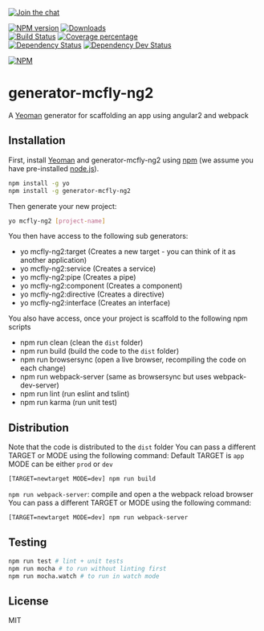 [![Join the chat][gitter-image]][gitter-url]    

[![NPM version][npm-image]][npm-url] [![Downloads][downloads-image]][downloads-url]   
[![Build Status][travis-image]][travis-url] [![Coverage percentage][coveralls-image]][coveralls-url]    
[![Dependency Status][daviddm-image]][daviddm-url] [![Dependency Dev Status][daviddm-dev-image]][daviddm-dev-url]    

[![NPM][npm-nodei-image]][npm-nodei-url]

# generator-mcfly-ng2
A [Yeoman](http://yeoman.io) generator for scaffolding an app using angular2 and webpack

## Installation

First, install [Yeoman](http://yeoman.io) and generator-mcfly-ng2 using [npm](https://www.npmjs.com/) (we assume you have pre-installed [node.js](https://nodejs.org/)).

```bash
npm install -g yo
npm install -g generator-mcfly-ng2
```

Then generate your new project:

```bash
yo mcfly-ng2 [project-name]
```

You then have access to the following sub generators:
* yo mcfly-ng2:target (Creates a new target - you can think of it as another application)
* yo mcfly-ng2:service (Creates a service)
* yo mcfly-ng2:pipe (Creates a pipe)
* yo mcfly-ng2:component (Creates a component)
* yo mcfly-ng2:directive (Creates a directive)
* yo mcfly-ng2:interface (Creates an interface)


You also have access, once your project is scaffold to the following npm scripts
* npm run clean (clean the `dist` folder)
* npm run build (build the code to the `dist` folder)
* npm run browsersync (open a live browser, recompiling the code on each change)
* npm run webpack-server (same as browsersync but uses webpack-dev-server)
* npm run lint (run eslint and tslint)
* npm run karma (run unit test)

## Distribution
Note that the code is distributed to the `dist` folder
You can pass a different TARGET or MODE using the following command:
Default TARGET is `app`
MODE can be either `prod` or `dev`
```sh
[TARGET=newtarget MODE=dev] npm run build
```

`npm run webpack-server`:  compile and open a the webpack reload browser
You can pass a different TARGET or MODE using the following command:
```sh
[TARGET=newtarget MODE=dev] npm run webpack-server
```


## Testing
```sh
npm run test # lint + unit tests
npm run mocha # to run without linting first
npm run mocha.watch # to run in watch mode
```

## License

MIT



[npm-image]: https://badge.fury.io/js/generator-mcfly-ng2.svg
[npm-url]: https://npmjs.org/package/generator-mcfly-ng2
[npm-nodei-image]: https://nodei.co/npm/generator-mcfly-ng2.png?downloads=false&downloadRank=false&stars=false
[npm-nodei-url]: https://nodei.co/npm/generator-mcfly-ng2
[downloads-image]: http://img.shields.io/npm/dm/generator-mcfly-ng2.svg
[downloads-url]: http://badge.fury.io/js/generator-mcfly-ng2
[travis-image]: https://travis-ci.org/mcfly-io/generator-mcfly-ng2.svg?branch=master
[travis-url]: https://travis-ci.org/mcfly-io/generator-mcfly-ng2
[daviddm-image]: https://david-dm.org/mcfly-io/generator-mcfly-ng2.svg?theme=shields.io
[daviddm-url]: https://david-dm.org/mcfly-io/generator-mcfly-ng2
[daviddm-dev-image]: https://david-dm.org/mcfly-io/generator-mcfly-ng2/dev-status.svg?theme=shields.io
[daviddm-dev-url]: https://david-dm.org/mcfly-io/generator-mcfly-ng2#info=devDependencies
[coveralls-image]: https://coveralls.io/repos/mcfly-io/generator-mcfly-ng2/badge.svg
[coveralls-url]: https://coveralls.io/r/mcfly-io/generator-mcfly-ng2
[gitter-image]: https://badges.gitter.im/Join%20Chat.svg
[gitter-url]: https://gitter.im/mcfly-io/generator-mcfly-ng2?utm_source=badge&utm_medium=badge&utm_campaign=pr-badge&utm_content=badge